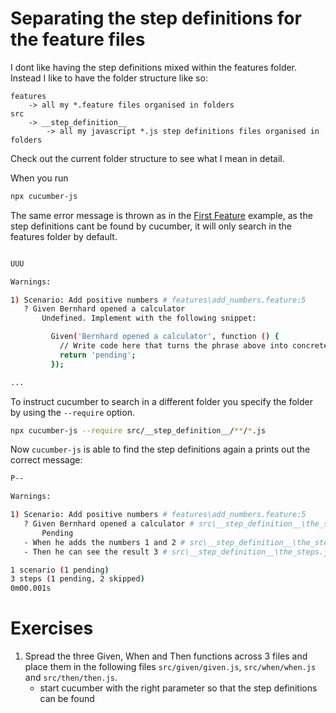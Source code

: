 # Separating the step definitions for the feature files

I dont like having the step definitions mixed within the features folder. Instead I like to
have the folder structure like so:

````
features
    -> all my *.feature files organised in folders
src
    -> __step_definition__
        -> all my javascript *.js step definitions files organised in folders
````

Check out the current folder structure to see what I mean in detail.

When you run

````bash
npx cucumber-js
````

The same error message is thrown as in the [First Feature](../01_Create_A_Feature_File/README.md) example,
as the step definitions cant be found by cucumber, it will only search in the features
folder by default.

````bash

UUU

Warnings:

1) Scenario: Add positive numbers # features\add_numbers.feature:5
   ? Given Bernhard opened a calculator
       Undefined. Implement with the following snippet:

         Given('Bernhard opened a calculator', function () {
           // Write code here that turns the phrase above into concrete actions
           return 'pending';
         });

...
````

To instruct cucumber to search in a different folder you specify the folder 
by using the ``--require`` option.

````bash
npx cucumber-js --require src/__step_definition__/**/*.js
````

Now ``cucumber-js`` is able to find the step definitions again a prints out
the correct message:

````bash
P--

Warnings:

1) Scenario: Add positive numbers # features\add_numbers.feature:5
   ? Given Bernhard opened a calculator # src\__step_definition__\the_steps.js:3
       Pending
   - When he adds the numbers 1 and 2 # src\__step_definition__\the_steps.js:8
   - Then he can see the result 3 # src\__step_definition__\the_steps.js:13

1 scenario (1 pending)
3 steps (1 pending, 2 skipped)
0m00.001s

````

# Exercises

1. Spread the three Given, When and Then functions across 3 files and place them 
in the following files ``src/given/given.js``, ``src/when/when.js`` and ``src/then/then.js``.
    * start cucumber with the right parameter so that the step definitions can be found
